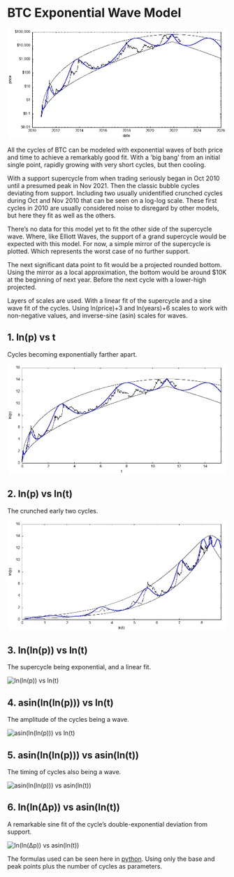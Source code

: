 # BTC Exponential Wave Model

![p vs d](plot/p%20vs%20d.png)

All the cycles of BTC can be modeled with exponential waves of both price and time to achieve a remarkably good fit. With a 'big bang' from an initial single point, rapidly growing with very short cycles, but then cooling.

With a support supercycle from when trading seriously began in Oct 2010 until a presumed peak in Nov 2021. Then the classic bubble cycles deviating from support. Including two usually unidentified crunched cycles during Oct and Nov 2010 that can be seen on a log-log scale. These first cycles in 2010 are usually considered noise to disregard by other models, but here they fit as well as the others.

There’s no data for this model yet to fit the other side of the supercycle wave. Where, like Elliott Waves, the support of a grand supercycle would be expected with this model. For now, a simple mirror of the supercycle is plotted. Which represents the worst case of no further support.

The next significant data point to fit would be a projected rounded bottom. Using the mirror as a local approximation, the bottom would be around $10K at the beginning of next year. Before the next cycle with a lower-high projected.

Layers of scales are used. With a linear fit of the supercycle and a sine wave fit of the cycles. Using ln(price)+3 and ln(years)+6 scales to work with non-negative values, and inverse-sine (asin) scales for waves.

## 1. ln(p) vs t

Cycles becoming exponentially farther apart.

![ln(p) vs t](plot/ln(p)%20vs%20t.png)

## 2. ln(p) vs ln(t)

The crunched early two cycles.

![ln(p) vs ln(t)](plot/ln(p)%20vs%20ln(t).png)

## 3. ln(ln(p)) vs ln(t)

The supercycle being exponential, and a linear fit.

![ln(ln(p)) vs ln(t)](plot/ln(ln(p))%20vs%20ln(t).png)

## 4. asin(ln(ln(p))) vs ln(t)

The amplitude of the cycles being a wave.

![asin(ln(ln(p))) vs ln(t)](plot/asin(ln(ln(p)))%20vs%20ln(t).png)

## 5. asin(ln(ln(p))) vs asin(ln(t))

The timing of cycles also being a wave.

![asin(ln(ln(p))) vs asin(ln(t))](plot/asin(ln(ln(p)))%20vs%20asin(ln(t)).png)

## 6. ln(ln(Δp)) vs asin(ln(t))

A remarkable sine fit of the cycle’s double-exponential deviation from support.

![ln(ln(Δp)) vs asin(ln(t))](plot/ln(ln(dp))%20vs%20asin(ln(t)).png)

The formulas used can be seen here in [python](formulas.py). Using only the base and peak points plus the number of cycles as parameters.
